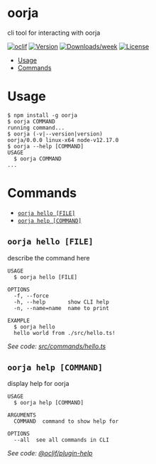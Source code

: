 oorja
=====

cli tool for interacting with oorja

[![oclif](https://img.shields.io/badge/cli-oclif-brightgreen.svg)](https://oclif.io)
[![Version](https://img.shields.io/npm/v/oorja.svg)](https://npmjs.org/package/oorja)
[![Downloads/week](https://img.shields.io/npm/dw/oorja.svg)](https://npmjs.org/package/oorja)
[![License](https://img.shields.io/npm/l/oorja.svg)](https://github.com/akshaykmr/oorja-cli/blob/master/package.json)

<!-- toc -->
* [Usage](#usage)
* [Commands](#commands)
<!-- tocstop -->
# Usage
<!-- usage -->
```sh-session
$ npm install -g oorja
$ oorja COMMAND
running command...
$ oorja (-v|--version|version)
oorja/0.0.0 linux-x64 node-v12.17.0
$ oorja --help [COMMAND]
USAGE
  $ oorja COMMAND
...
```
<!-- usagestop -->
# Commands
<!-- commands -->
* [`oorja hello [FILE]`](#oorja-hello-file)
* [`oorja help [COMMAND]`](#oorja-help-command)

## `oorja hello [FILE]`

describe the command here

```
USAGE
  $ oorja hello [FILE]

OPTIONS
  -f, --force
  -h, --help       show CLI help
  -n, --name=name  name to print

EXAMPLE
  $ oorja hello
  hello world from ./src/hello.ts!
```

_See code: [src/commands/hello.ts](https://github.com/akshaykmr/oorja-cli/blob/v0.0.0/src/commands/hello.ts)_

## `oorja help [COMMAND]`

display help for oorja

```
USAGE
  $ oorja help [COMMAND]

ARGUMENTS
  COMMAND  command to show help for

OPTIONS
  --all  see all commands in CLI
```

_See code: [@oclif/plugin-help](https://github.com/oclif/plugin-help/blob/v3.1.0/src/commands/help.ts)_
<!-- commandsstop -->

